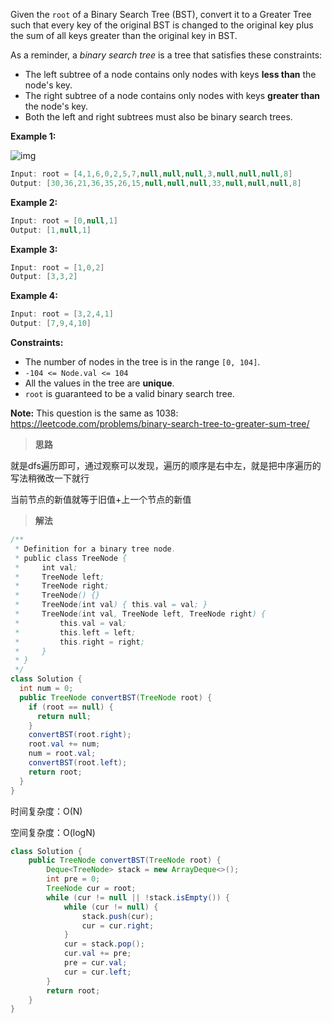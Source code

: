Given the `root` of a Binary Search Tree (BST), convert it to a Greater Tree such that every key of the original BST is changed to the original key plus the sum of all keys greater than the original key in BST.

As a reminder, a *binary search tree* is a tree that satisfies these constraints:

- The left subtree of a node contains only nodes with keys **less than** the node's key.
- The right subtree of a node contains only nodes with keys **greater than** the node's key.
- Both the left and right subtrees must also be binary search trees.

 

**Example 1:**

![img](https://assets.leetcode.com/uploads/2019/05/02/tree.png)

```java
Input: root = [4,1,6,0,2,5,7,null,null,null,3,null,null,null,8]
Output: [30,36,21,36,35,26,15,null,null,null,33,null,null,null,8]
```

**Example 2:**

```java
Input: root = [0,null,1]
Output: [1,null,1]
```

**Example 3:**

```java
Input: root = [1,0,2]
Output: [3,3,2]
```

**Example 4:**

```java
Input: root = [3,2,4,1]
Output: [7,9,4,10]
```

 

**Constraints:**

- The number of nodes in the tree is in the range `[0, 104]`.
- `-104 <= Node.val <= 104`
- All the values in the tree are **unique**.
- `root` is guaranteed to be a valid binary search tree.

 

**Note:** This question is the same as 1038: https://leetcode.com/problems/binary-search-tree-to-greater-sum-tree/

> **思路**

就是dfs遍历即可，通过观察可以发现，遍历的顺序是右中左，就是把中序遍历的写法稍微改一下就行

当前节点的新值就等于旧值+上一个节点的新值

> **解法**

```java
/**
 * Definition for a binary tree node.
 * public class TreeNode {
 *     int val;
 *     TreeNode left;
 *     TreeNode right;
 *     TreeNode() {}
 *     TreeNode(int val) { this.val = val; }
 *     TreeNode(int val, TreeNode left, TreeNode right) {
 *         this.val = val;
 *         this.left = left;
 *         this.right = right;
 *     }
 * }
 */
class Solution {
  int num = 0;
  public TreeNode convertBST(TreeNode root) {
    if (root == null) {
      return null;
    }
    convertBST(root.right);
    root.val += num;
    num = root.val;
    convertBST(root.left);
    return root;
  }
}
```

时间复杂度：O(N)

空间复杂度：O(logN)



```java
class Solution {
    public TreeNode convertBST(TreeNode root) {
        Deque<TreeNode> stack = new ArrayDeque<>();
        int pre = 0;
        TreeNode cur = root;
        while (cur != null || !stack.isEmpty()) {
            while (cur != null) {
                stack.push(cur);
                cur = cur.right;
            }
            cur = stack.pop();
            cur.val += pre;
            pre = cur.val;
            cur = cur.left;
        }
        return root;
    }
}
```

